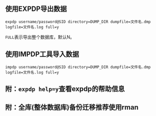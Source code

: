 ## 使用EXPDP导出数据

```shell
expdp username/password@SID directory=DUMP_DIR dumpfile=文件名.dmp logfile=文件名.log full=y
```

`FULL`表示导出整个数据库，默认N。

## 使用IMPDP工具导入数据

```
impdp username/password@SID directory=DUMP_DIR dumpfile=文件名.dmp logfile=文件名.log full=y
```

## 附：`expdp help=y`查看expdp的帮助信息

## 附：全库(整体数据库)备份迁移推荐使用rman